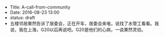 - Title: A-call-from-community
- Date: 2016-08-23 13:00
- status: draft
- 五楼邻居果然告诉了居委会，正在开车，居委会来电，说找了水管工看看。我说，我在上海，G20以后再说吧。G20是他们的心病，一说果然灵验。

